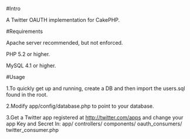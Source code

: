#Intro

A Twitter OAUTH implementation for CakePHP.

#Requirements 

Apache server recommended, but not enforced.

PHP 5.2 or higher.

MySQL 4.1 or higher.

#Usage

1.To quickly get up and running, create a DB and then import the users.sql found in the root.

2.Modify app/config/database.php to point to your database.

3.Get a Twitter app registered at http://twitter.com/apps and change your app Key and Secret In:
	app/
		controllers/
			components/
				oauth_consumers/
					twitter_consumer.php